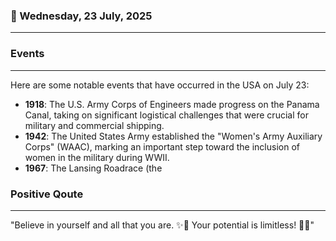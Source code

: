 ### 📅 Wednesday, 23 July, 2025
------
### Events
------
Here are some notable events that have occurred in the USA on July 23:

- **1918**: The U.S. Army Corps of Engineers made progress on the Panama Canal, taking on significant logistical challenges that were crucial for military and commercial shipping.
- **1942**: The United States Army established the "Women's Army Auxiliary Corps" (WAAC), marking an important step toward the inclusion of women in the military during WWII.
- **1967**: The Lansing Roadrace (the
### Positive Qoute
------
"Believe in yourself and all that you are. ✨💪 Your potential is limitless! 🌟💕"
